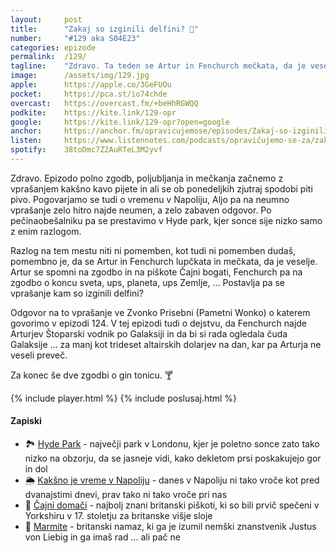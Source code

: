 ```yaml
---
layout: 	post
title:  	"Zakaj so izginili delfini? 🐬"
number: 	"#129 aka S04E23"
categories:	epizode
permalink:	/129/
tagline: 	"Zdravo. Ta teden se Artur in Fenchurch mečkata, da je veselje. Sprašujemo se tudi zakaj so izginili delfini. Nihče se še ne sprašuje kam."
image:		/assets/img/129.jpg
apple:		https://apple.co/3GeFUOu
pocket:		https://pca.st/io74chde
overcast:	https://overcast.fm/+beHhRGWQQ
podkite:	https://kite.link/129-opr
google:		https://kite.link/129-opr?open=google
anchor:		https://anchor.fm/opravicujemose/episodes/Zakaj-so-izginili-delfini-e1qn3rk
listen:		https://www.listennotes.com/podcasts/opravičujemo-se-za/zakaj-so-izginili-delfini-CyAcpTz3aOY/embed/
spotify:	38toDmc7Z2AuRTeL3M2yvf
---
```


Zdravo. Epizodo polno zgodb, poljubljanja in mečkanja začnemo z vprašanjem kakšno kavo pijete in ali se ob ponedeljkih zjutraj spodobi piti pivo. Pogovarjamo se tudi o vremenu v Napoliju, Aljo pa na neumno vprašanje zelo hitro najde neumen, a zelo zabaven odgovor. Po pečinaobešalniku pa se prestavimo v Hyde park, kjer sonce sije nizko samo z enim razlogom. 

Razlog na tem mestu niti ni pomemben, kot tudi ni pomemben dudaš, pomembno je, da se Artur in Fenchurch lupčkata in mečkata, da je veselje. Artur se spomni na zgodbo in na piškote Čajni bogati, Fenchurch pa na zgodbo o koncu sveta, ups, planeta, ups Zemlje, ... Postavlja pa se vprašanje kam so izginili delfini? 

Odgovor na to vprašanje ve Zvonko Prisebni (Pametni Wonko) o katerem govorimo v epizodi 124. V tej epizodi tudi o dejstvu, da Fenchurch najde Arturjev Štoparski vodnik po Galaksiji in da bi si rada ogledala čuda Galaksije ... za manj kot trideset altairskih dolarjev na dan, kar pa Arturja ne veseli preveč. 

Za konec še dve zgodbi o gin tonicu. 🍸 

{% include player.html %}
{% include poslusaj.html %}

<!--break-->

#### Zapiski

- 🏞️ [Hyde Park](https://en.wikipedia.org/wiki/Hyde_Park,_London) - največji park v Londonu, kjer je poletno sonce zato tako nizko na obzorju, da se jasneje vidi, kako dekletom prsi poskakujejo gor in dol 
- 🌦️ [Kakšno je vreme v Napoliju](https://www.google.com/search?q=weather%20in%20napoli%20italy) - danes v Napoliju ni tako vroče kot pred dvanajstimi dnevi, prav tako ni tako vroče pri nas 
- 🍪 [Čajni domači](https://en.wikipedia.org/wiki/Rich_Tea) - najbolj znani britanski piškoti, ki so bili prvič spečeni v Yorkshiru v 17. stoletju za britanske višje sloje
- 🍯 [Marmite](https://en.wikipedia.org/wiki/Marmite) - britanski namaz, ki ga je izumil nemški znanstvenik Justus von Liebig in ga imaš rad ... ali pač ne